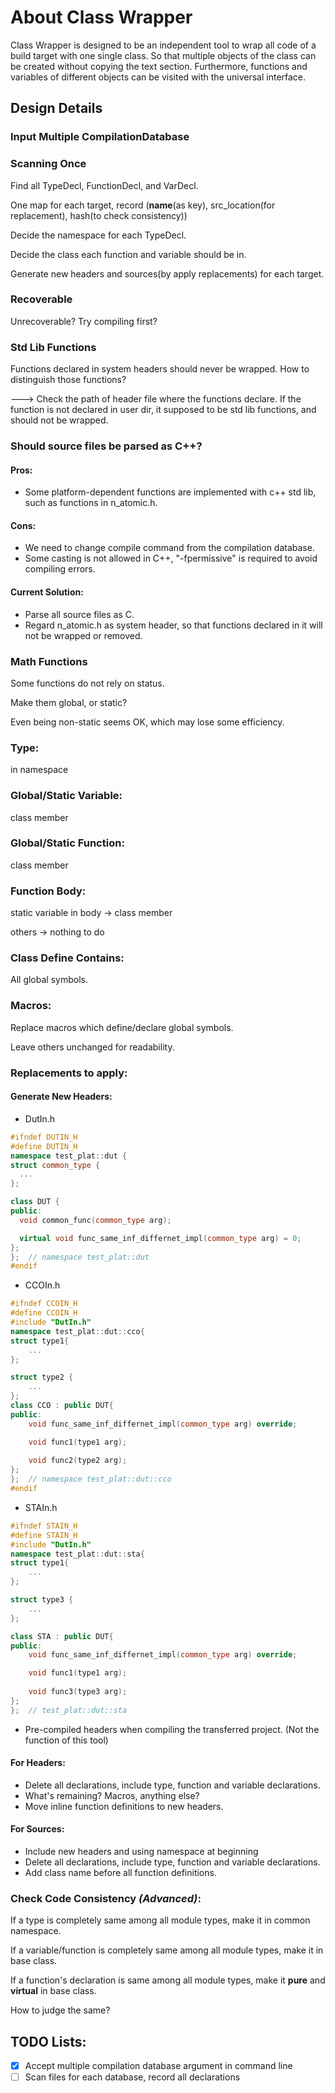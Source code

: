 # About Class Wrapper
Class Wrapper is designed to be an independent tool to wrap all code of a build target with one single class. So that multiple objects of the class can be created without copying the text section. Furthermore, functions and variables of different objects can be visited with the universal interface. 

## Design Details
### Input Multiple CompilationDatabase

### Scanning Once
Find all TypeDecl, FunctionDecl, and VarDecl.

One map for each target, record (**name**(as key), src_location(for replacement), hash(to check consistency)) 

Decide the namespace for each TypeDecl.

Decide the class each function and variable should be in.

Generate new headers and sources(by apply replacements) for each target.

### Recoverable
Unrecoverable? Try compiling first?

### Std Lib Functions
Functions declared in system headers should never be wrapped. How to distinguish those functions?

---> Check the path of header file where the functions declare.
If the function is not declared in user dir, it supposed to be std lib functions, and should not be wrapped.

### Should source files be parsed as C++?
#### Pros:
- Some platform-dependent functions are implemented with c++ std lib, such as functions in n_atomic.h.
#### Cons:
- We need to change compile command from the compilation database.
- Some casting is not allowed in C++, "-fpermissive" is required to avoid compiling errors.
#### Current Solution:
- Parse all source files as C.
- Regard n_atomic.h as system header, so that functions declared in it will not be wrapped or removed.

### Math Functions
Some functions do not rely on status.

Make them global, or static?

Even being non-static seems OK, which may lose some efficiency.

### Type:
in namespace
### Global/Static Variable:
class member
### Global/Static Function:
class member
### Function Body:
static variable in body -> class member

others -> nothing to do

### Class Define Contains:
All global symbols.

### Macros:
Replace macros which define/declare global symbols.

Leave others unchanged for readability.

### Replacements to apply:
#### Generate New Headers:
- DutIn.h
```cpp
#ifndef DUTIN_H
#define DUTIN_H
namespace test_plat::dut {
struct common_type {
  ...
};

class DUT {
public:
  void common_func(common_type arg);

  virtual void func_same_inf_differnet_impl(common_type arg) = 0;
};
};  // namespace test_plat::dut
#endif
```

- CCOIn.h
```cpp
#ifndef CCOIN_H
#define CCOIN_H
#include "DutIn.h"
namespace test_plat::dut::cco{
struct type1{
    ...
};

struct type2 {
    ...
};
class CCO : public DUT{
public:
    void func_same_inf_differnet_impl(common_type arg) override;

    void func1(type1 arg);
    
    void func2(type2 arg);
};
};  // namespace test_plat::dut::cco
#endif
```

- STAIn.h
```cpp
#ifndef STAIN_H
#define STAIN_H
#include "DutIn.h"
namespace test_plat::dut::sta{
struct type1{
    ...
};

struct type3 {
    ...
};

class STA : public DUT{
public:
    void func_same_inf_differnet_impl(common_type arg) override;

    void func1(type1 arg);
    
    void func3(type3 arg);
};
};  // test_plat::dut::sta
```
- Pre-compiled headers when compiling the transferred project. (Not the function of this tool)


#### For Headers:
- Delete all declarations, include type, function and variable declarations.
- What's remaining? Macros, anything else?
- Move inline function definitions to new headers.

#### For Sources:
- Include new headers and using namespace at beginning
- Delete all declarations, include type, function and variable declarations.
- Add class name before all function definitions.

### Check Code Consistency _(Advanced)_:
If a type is completely same among all module types, make it in common namespace.

If a variable/function is completely same among all module types, make it in base class.

If a function's declaration is same among all module types, make it **pure** and **virtual** in base class.

How to judge the same?

## TODO Lists:
- [x] Accept multiple compilation database argument in command line
- [ ] Scan files for each database, record all declarations
